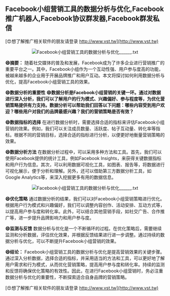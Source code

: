 ## **Facebook小组营销工具的数据分析与优化,Facebook推广机器人,Facebook协议群发器,Facebook群发私信**

[😍想了解推广相关软件的朋友请登录 http://www.vst.tw](http://www.vst.tw)

 <center><img src="https://vst.tw/MP4/tuiguang/png/5.png" alt="Facebook小组营销工具的数据分析与优化______.txt"></center>

**😄摘要：**
随着社交媒体的普及和发展，Facebook成为了许多企业进行营销推广的重要平台之一。其中，Facebook小组作为一个互动性强、用户参与度高的功能，被越来越多的企业用于开展品牌推广和用户互动。本文将探讨如何利用数据分析与优化，提高Facebook小组营销工具的效果。

**😄数据分析的重要性**
**😄数据分析是Facebook小组营销的关键一环。通过对数据进行深入分析，我们可以了解用户的行为模式、兴趣偏好、参与程度等，为优化营销策略提供有力支持。数据分析可以帮助我们回答以下问题：哪些内容受到用户欢迎？哪些用户对我们的品牌最感兴趣？我们的营销策略是否有效？**

**😄数据指标的选择**
在进行数据分析时，需要选择合适的指标来评估Facebook小组营销的效果。例如，我们可以关注成员数量、活跃度、帖子互动量、转化率等指标。根据不同的营销目标，选择合适的指标进行分析，以便更好地衡量营销策略的效果。

**😄数据分析方法**
在数据分析过程中，可以采用多种方法和工具。首先，我们可以使用Facebook提供的统计工具，例如Facebook Insights，来获得关键数据指标和用户行为信息。其次，可以利用数据可视化工具，如图表、报告等，将数据进行可视化展示，便于分析和理解。另外，还可以借助第三方数据分析工具，如Google Analytics等，来深入挖掘更多有用的数据信息。

 <center><img src="https://vst.tw/MP4/tuiguang/png/2.png" alt="Facebook小组营销工具的数据分析与优化______.txt"></center>

**😄优化策略**
通过数据分析的结果，我们可以对Facebook小组营销策略进行优化。根据用户行为模式和兴趣偏好，我们可以调整内容创作、活动安排、互动方式等，以提高用户参与度和转化率。此外，可以结合其他营销手段，如社交广告、合作推广等，进一步提升品牌影响力和用户参与度。

**😄监测与反馈**
数据分析与优化是一个不断循环的过程。在优化策略后，需要继续监测和分析数据，评估优化效果，并根据反馈结果进行进一步调整。通过持续的数据分析与优化，可以不断提升Facebook小组营销的效果。

**😄结论：**
Facebook小组营销工具的数据分析与优化是提高营销效果的关键步骤。通过深入分析数据，选择合适的指标，并采用适当的方法和工具，可以更好地了解用户需求和行为模式，从而优化营销策略，提高用户参与度和转化率。持续的监测和反馈将确保优化策略的有效性。因此，在进行Facebook小组营销时，务必注重数据分析与优化的重要性，不断探索适合自身品牌的营销策略。

[😍想了解推广相关软件的朋友请登录 http://www.vst.tw](http://www.vst.tw)



